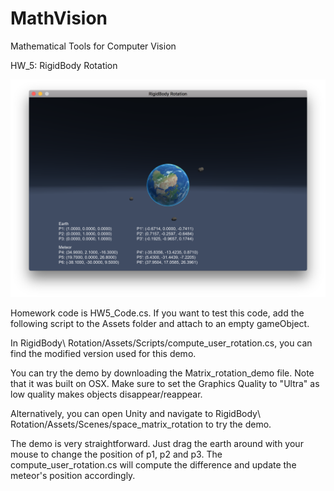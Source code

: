 # MathVision

Mathematical Tools for Computer Vision

HW_5: RigidBody Rotation

![picture](demo.png)

Homework code is HW5_Code.cs. If you want to test this code, add the following script to the Assets folder and attach to an empty gameObject. 

In RigidBody\ Rotation/Assets/Scripts/compute_user_rotation.cs, you can find the modified version used for this demo.

You can try the demo by downloading the Matrix_rotation_demo file. Note that it was built on OSX. Make sure to set the Graphics Quality to "Ultra" as low quality makes objects disappear/reappear.

Alternatively, you can open Unity and navigate to RigidBody\ Rotation/Assets/Scenes/space_matrix_rotation to try the demo.

The demo is very straightforward. Just drag the earth around with your mouse to change the position of p1, p2 and p3. The compute_user_rotation.cs will compute the difference and update the meteor's position accordingly.